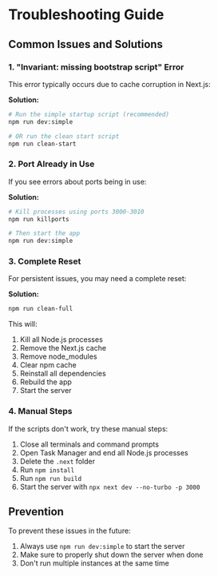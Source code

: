 # Troubleshooting Guide

## Common Issues and Solutions

### 1. "Invariant: missing bootstrap script" Error

This error typically occurs due to cache corruption in Next.js:

**Solution:**

```bash
# Run the simple startup script (recommended)
npm run dev:simple

# OR run the clean start script
npm run clean-start
```

### 2. Port Already in Use

If you see errors about ports being in use:

**Solution:**

```bash
# Kill processes using ports 3000-3010
npm run killports

# Then start the app
npm run dev:simple
```

### 3. Complete Reset

For persistent issues, you may need a complete reset:

**Solution:**

```bash
npm run clean-full
```

This will:

1. Kill all Node.js processes
2. Remove the Next.js cache
3. Remove node_modules
4. Clear npm cache
5. Reinstall all dependencies
6. Rebuild the app
7. Start the server

### 4. Manual Steps

If the scripts don't work, try these manual steps:

1. Close all terminals and command prompts
2. Open Task Manager and end all Node.js processes
3. Delete the `.next` folder
4. Run `npm install`
5. Run `npm run build`
6. Start the server with `npx next dev --no-turbo -p 3000`

## Prevention

To prevent these issues in the future:

1. Always use `npm run dev:simple` to start the server
2. Make sure to properly shut down the server when done
3. Don't run multiple instances at the same time
